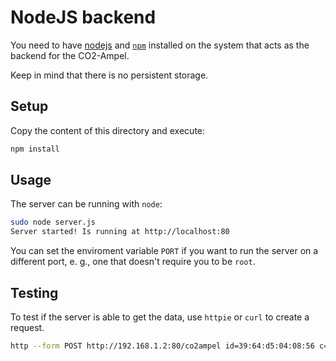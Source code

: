 # NodeJS backend

You need to have [nodejs](https://nodejs.org/en/) and [`npm`](https://www.npmjs.com/) installed on the system
that acts as the backend for the CO2-Ampel.

Keep in mind that there is no persistent storage.

## Setup

Copy the content of this directory and execute:

```bash
npm install
```

## Usage

The server can be running with `node`:

```bash
sudo node server.js 
Server started! Is running at http://localhost:80
```

You can set the enviroment variable `PORT` if you want to run the server on a different port,
e. g., one that doesn't require you to be `root`.

## Testing

To test if the server is able to get the data, use `httpie` or `curl` to create a request. 

```bash
http --form POST http://192.168.1.2:80/co2ampel id=39:64:d5:04:08:56 c=1050 t=22.1 h=50 l=390
```
